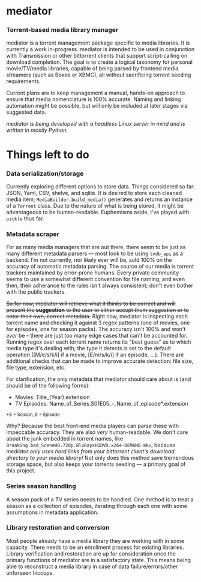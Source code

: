 mediator
========

### Torrent-based media library manager

mediator is a torrent management package specific to media libraries. It is currently a work in-progress. mediator is intended to be used in conjunction with Transmission or other bittorrent clients that support script-calling on download completion. The goal is to create a logical taxonomy for personal movie/TV/media libraries, capable of being parsed by frontend media streamers (such as Boxee or XBMC), all without sacrificing torrent seeding requirements.

Current plans are to keep management a manual, hands-on approach to ensure that media nomenclature is 100% accurate. Naming and linking automation might be possible, but will only be included at later stages via suggested data.

*mediator is being developed with a headless Linux server in mind and is written in mostly Python.*

Things left to do
=================

### Data serialization/storage

Currently exploring different options to store data. Things considered so far: JSON, Yaml, CSV, shelve, and sqlite. It is desired to store each cleaned media item; `MediaBuilder.build_media()` generates and returns an instance of a `Torrent` class. Due to the nature of what is being stored, it might be advantageous to be human-readable. Euphemisms aside, I've played with `pickle` thus far.

### Metadata scraper

For as many media managers that are out there, there seem to be just as many different metadata parsers — most look to be using `tvdb_api` as a backend. I'm not currently, nor likely ever will be, sold 100% on the accuracy of automatic metadata parsing. The source of our media is torrent trackers maintained by error-prone humans. Every private community seems to use a somewhat different convention for file naming, and even then, their adherance to the rules isn't always consistent; don't even bother with the public trackers.

~~So for now, mediator will retrieve what it *thinks* to be correct and will present the **suggestion** to the user to either accept them suggestion or to enter their own, correct metadata.~~ Right now, mediator is inspecting each torrent name and checking it against 3 regex patterns (one of movies, one for episodes, one for season packs). The accuracy isn't 100% and won't *ever* be – there are just too many edge cases that can't be accounted for. Running regex over each torrent name returns its "best guess" as to which media type it's dealing with; the type it detects is set to the default operation ([M/e/s/k/i] if a movie, [E/m/s/k/i] if an episode, ...). There are additional checks that can be made to improve accurate detection: file size, file type, extension, etc.

For clarification, the only metadata that mediator should care about is (and should be of the following forms):

* Movies: Title_(Year).extension
* TV Episodes: Name_of_Series.S01E05_-_Name_of_episode*.extension

<sup>*S = Season, E = Episode</sup>

Why? Because the best front-end media players can parse these with impeccable accuracy. They are also *very* human-readable. We don't care about the junk embedded in torrent names, like `Breaking.bad_SceneHD.720p.BluRayxHDDVD.x264-DEMAND.mkv`, because *mediator only uses hard links from your bittorrent client's download directory to your media library!* Not only does this method save tremendous storage space, but also keeps your torrents seeding — a primary goal of this project.

### Series season handling

A season pack of a TV series needs to be handled. One method is to treat a season as a collection of episodes, iterating through each one with some assumptions in metadata application.

### Library restoration and conversion

Most people already have a media library they are working with in some capacity. There needs to be an enrollment process for existing libraries.
Library verification and restoration are up for consideration once the primary functions of mediator are in a satisfactory state. This means being able to reconstruct a media library in case of data failure/errors/other unforseen hiccups.